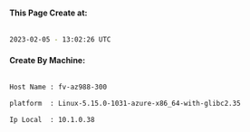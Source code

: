 
   
#### This Page Create at:

```bash

2023-02-05 - 13:02:26 UTC

```

#### Create By Machine:

```bash

Host Name : fv-az988-300

platform  : Linux-5.15.0-1031-azure-x86_64-with-glibc2.35

Ip Local  : 10.1.0.38

```

